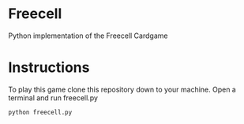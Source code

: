 # Freecell
Python implementation of the Freecell Cardgame

# Instructions
To play this game clone this repository down to your machine. Open a terminal and run freecell.py

```python freecell.py```
